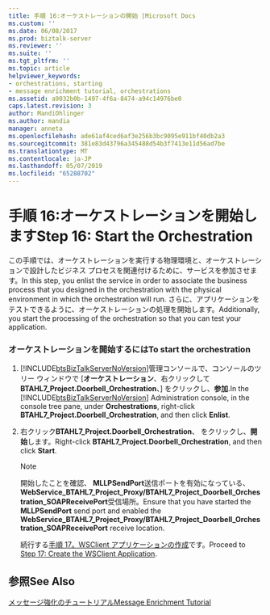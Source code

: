 ```yaml
---
title: 手順 16:オーケストレーションの開始 |Microsoft Docs
ms.custom: ''
ms.date: 06/08/2017
ms.prod: biztalk-server
ms.reviewer: ''
ms.suite: ''
ms.tgt_pltfrm: ''
ms.topic: article
helpviewer_keywords:
- orchestrations, starting
- message enrichment tutorial, orchestrations
ms.assetid: a9032b0b-1497-4f6a-8474-a94c14976be0
caps.latest.revision: 3
author: MandiOhlinger
ms.author: mandia
manager: anneta
ms.openlocfilehash: ade61af4ced6af3e256b3bc9095e911bf40db2a3
ms.sourcegitcommit: 381e83d43796a345488d54b3f7413e11d56ad7be
ms.translationtype: MT
ms.contentlocale: ja-JP
ms.lasthandoff: 05/07/2019
ms.locfileid: "65288702"
---
```

# <a name="step-16-start-the-orchestration"></a><span data-ttu-id="25621-102">手順 16:オーケストレーションを開始します</span><span class="sxs-lookup"><span data-stu-id="25621-102">Step 16: Start the Orchestration</span></span>
<span data-ttu-id="25621-103">この手順では、オーケストレーションを実行する物理環境と、オーケストレーションで設計したビジネス プロセスを関連付けるために、サービスを参加させます。</span><span class="sxs-lookup"><span data-stu-id="25621-103">In this step, you enlist the service in order to associate the business process that you designed in the orchestration with the physical environment in which the orchestration will run.</span></span> <span data-ttu-id="25621-104">さらに、アプリケーションをテストできるように、オーケストレーションの処理を開始します。</span><span class="sxs-lookup"><span data-stu-id="25621-104">Additionally, you start the processing of the orchestration so that you can test your application.</span></span>  
  
### <a name="to-start-the-orchestration"></a><span data-ttu-id="25621-105">オーケストレーションを開始するには</span><span class="sxs-lookup"><span data-stu-id="25621-105">To start the orchestration</span></span>  
  
1. <span data-ttu-id="25621-106">[!INCLUDE[btsBizTalkServerNoVersion](../../includes/btsbiztalkservernoversion-md.md)]管理コンソールで、コンソールのツリー ウィンドウで [**オーケストレーション**、右クリックして**BTAHL7_Project.Doorbell_Orchestration**、] をクリックし、**参加**.</span><span class="sxs-lookup"><span data-stu-id="25621-106">In the [!INCLUDE[btsBizTalkServerNoVersion](../../includes/btsbiztalkservernoversion-md.md)] Administration console, in the console tree pane, under **Orchestrations**, right-click **BTAHL7_Project.Doorbell_Orchestration**, and then click **Enlist**.</span></span>  
  
2. <span data-ttu-id="25621-107">右クリック**BTAHL7_Project.Doorbell_Orchestration**、 をクリックし、**開始**します。</span><span class="sxs-lookup"><span data-stu-id="25621-107">Right-click **BTAHL7_Project.Doorbell_Orchestration**, and then click **Start**.</span></span>  
  
   > [!NOTE]
   >  <span data-ttu-id="25621-108">開始したことを確認、 **MLLPSendPort**送信ポートを有効になっている、 **WebService_BTAHL7_Project_Proxy/BTAHL7_Project_Doorbell_Orchestration_SOAPReceivePort**受信場所。</span><span class="sxs-lookup"><span data-stu-id="25621-108">Ensure that you have started the **MLLPSendPort** send port and enabled the **WebService_BTAHL7_Project_Proxy/BTAHL7_Project_Doorbell_Orchestration_SOAPReceivePort** receive location.</span></span>  
  
   <span data-ttu-id="25621-109">続行する[手順 17。WSClient アプリケーションの作成](../../adapters-and-accelerators/accelerator-hl7/step-17-create-the-wsclient-application.md)です。</span><span class="sxs-lookup"><span data-stu-id="25621-109">Proceed to [Step 17: Create the WSClient Application](../../adapters-and-accelerators/accelerator-hl7/step-17-create-the-wsclient-application.md).</span></span>  
  
## <a name="see-also"></a><span data-ttu-id="25621-110">参照</span><span class="sxs-lookup"><span data-stu-id="25621-110">See Also</span></span>  
 [<span data-ttu-id="25621-111">メッセージ強化のチュートリアル</span><span class="sxs-lookup"><span data-stu-id="25621-111">Message Enrichment Tutorial</span></span>](../../adapters-and-accelerators/accelerator-hl7/message-enrichment-tutorial.md)